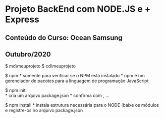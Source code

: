 # Projeto BackEnd com NODE.JS e + Express
## Conteúdo do Curso: Ocean Samsung 
## Outubro/2020


$ md\meuprojeto
$ cd\meuprojeto

$ npm
	* somente para verificar se o NPM está instalado
	* npm é um gerenciador de pacotes para a linguagem de programação JavaScript

$ npm init  
	* cria um arquivo package.json
	* confirma com <enter>, <enter>...

$ npm install
	* instala estrutura necessária para o NODE (baixe os módulos e registre-os no arquivo package.json



